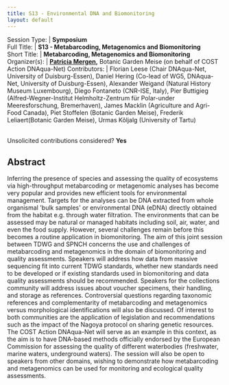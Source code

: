 ```yaml
---
title: S13 - Environmental DNA and Biomonitoring
layout: default
---
```


Session Type: | **Symposium**  
Full Title:   | **S13 - Metabarcoding, Metagenomics and Biomonitoring**  
Short Title:  | **Metabarcoding, Metagenomics and Biomonitoring**  
Organizer(s): | **[Patricia Mergen](mailto:Patricia.Mergen@plantentuinmeise.be),** Botanic Garden Meise (on behalf of COST Action DNAqua-Net)
Contributors: |  Florian Leese (Chair DNAqua-Net, University of Duisburg-Essen), Daniel Hering (Co-lead of WG5, DNAqua-Net, University of Duisburg-Essen), Alexander Weigand (Natural History Museum Luxembourg), Diego Fontaneto (CNR-ISE, Italy), Pier Buttigieg (Alfred-Wegner-Institut Helmholtz-Zentrum für Polar-under Meeresforschung, Bremerhaven), James Macklin (Agriculture and Agri-Food Canada), Piet Stoffelen (Botanic Garden Meise), Frederik Leliaert(Botanic Garden Meise), Urmas Kõljalg (University of Tartu)  


<p><br />Unsolicited contributions considered? <strong>Yes</strong></p>

<!--
**How many 80-minute sessions are you requesting?** 1
**Technical Requirements:** 
-->


## Abstract  

Inferring the presence of species and assessing the quality of ecosystems via high-throughput metabarcoding or metagenomic analyses has become very popular and provides new efficient tools for environmental management. Targets for the analyses can be DNA extracted from whole organismal 'bulk samples' or environmental DNA (eDNA) directly obtained from the habitat e.g. through water filtration. The environments that can be assessed may be natural or managed habitats including soil, air, water, and even the food supply. However, several challenges remain before this becomes a routine application in biomonitoring. The aim of this joint session between TDWG and SPNCH concerns the use and challenges of metabarcoding and metagenomics in the domain of biomonitoring and quality assessments. Speakers will address how data from massive sequencing fit into current TDWG standards, whether new standards need to be developed or if existing standards used in biomonitoring and data quality assessments should be recommended. Speakers for the collections community will address issues about voucher specimens, their handling, and storage as references. Controversial questions regarding taxonomic references and complementarity of metabarcoding and metagenomics versus morphological identifications will also be discussed. Of interest to both communities are the application of legislation and recommendations such as the impact of the Nagoya protocol on sharing genetic resources. The COST Action DNAqua-Net will serve as an example in this context, as the aim is to have DNA-based methods officially endorsed by the European Commission for assessing the quality of different waterbodies (freshwater, marine waters, underground waters). The session will also be open to speakers from other domains, wishing to demonstrate how metabarcoding and metagenomics can be used for monitoring and ecological quality assessments.
